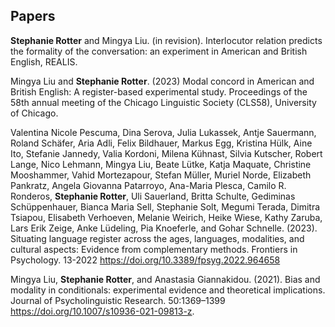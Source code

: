 ## Papers 

**Stephanie Rotter** and Mingya Liu. (in revision). Interlocutor relation predicts the formality of the conversation: an experiment in American and British English, REALIS.

Mingya Liu and **Stephanie Rotter**. (2023) Modal concord in American and British English: A register-based experimental study. Proceedings of the 58th annual meeting of the Chicago Linguistic Society (CLS58), University of Chicago.

Valentina Nicole Pescuma, Dina Serova, Julia Lukassek, Antje Sauermann, Roland Schäfer, Aria Adli, Felix Bildhauer, Markus Egg, Kristina Hülk, Aine Ito, Stefanie Jannedy, Valia Kordoni, Milena Kühnast, Silvia Kutscher, Robert Lange, Nico Lehmann, Mingya Liu, Beate Lütke, Katja Maquate, Christine Mooshammer, Vahid Mortezapour, Stefan Müller, Muriel Norde, Elizabeth Pankratz, Angela Giovanna Patarroyo, Ana-Maria Plesca, Camilo R. Ronderos, **Stephanie Rotter**, Uli Sauerland, Britta Schulte, Gediminas Schüppenhauer, Bianca Maria Sell, Stephanie Solt, Megumi Terada, Dimitra Tsiapou, Elisabeth Verhoeven, Melanie Weirich, Heike Wiese, Kathy Zaruba, Lars Erik Zeige, Anke Lüdeling, Pia Knoeferle, and Gohar Schnelle. (2023). Situating language register across the ages, languages, modalities, and cultural aspects: Evidence from complementary methods. Frontiers in Psychology. 13-2022 https://doi.org/10.3389/fpsyg.2022.964658

Mingya Liu, **Stephanie Rotter**, and Anastasia Giannakidou. (2021). Bias and modality in conditionals: experimental evidence and theoretical implications. Journal of Psycholinguistic Research. 50:1369–1399 https://doi.org/10.1007/s10936-021-09813-z.
